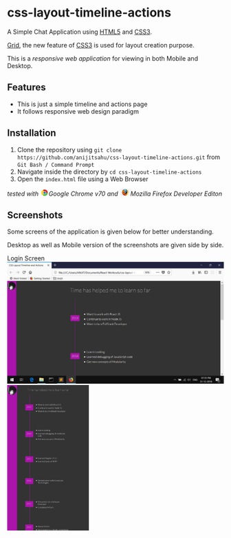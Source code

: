 # css-layout-timeline-actions
A Simple Chat Application using [HTML5](https://www.w3schools.com/html/html5_intro.asp) and [CSS3](https://www.w3schools.com/css/). 

[Grid](https://developer.mozilla.org/en-US/docs/Web/CSS/CSS_Grid_Layout), the new feature of [CSS3](https://www.w3schools.com/css/) is used for layout creation purpose.

This is a *responsive web application* for viewing in both Mobile and Desktop.


## Features
- This is just a simple timeline and actions page
- It follows responsive web design paradigm

## Installation

1. Clone the repository using `git clone https://github.com/anijitsahu/css-layout-timeline-actions.git` from `Git Bash / Command Prompt`
2. Navigate inside the directory by `cd css-layout-timeline-actions`
3. Open the `index.html` file using a Web Browser


 
*tested with <img src="screenshots/chrome.png" width="20px" title="Google Chrome">Google Chrome v70 and <img src="screenshots/firefox.png" width="25px" title="Firefox Developer edition">Mozilla Firefox Developer Editon*  

## Screenshots

Some screens of the application is given below for better understanding. 

Desktop as well as Mobile version of the screenshots are given side by side.

<p> Login Screen <br/> 
 <img src="screenshots/desktop 1.png" width="590px" title="Login screen"/>
 <img src="screenshots/mobile 1.png" width="190px" title="Login screen"/> 
</p>
 
